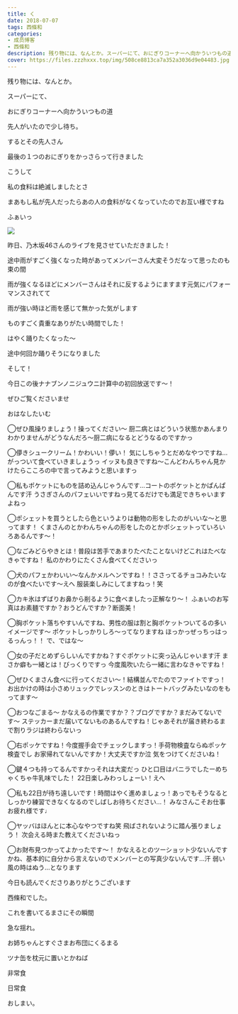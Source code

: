 ```yaml
---
title: く
date: 2018-07-07
tags: 西條和
categories: 
- 成员博客
- 西條和
description: 残り物には、なんとか。スーパーにて、おにぎりコーナーへ向かういつもの道先人がいたので少し待ち。...
cover: https://files.zzzhxxx.top/img/508ce8813ca7a352a3036d9e04483.jpg 
---
```













残り物には、なんとか。
















スーパーにて、










おにぎりコーナーへ向かういつもの道









先人がいたので少し待ち。











するとその先人さん





最後の１つのおにぎりをかっさらって行きました










こうして





私の食料は絶滅しましたとさ











まあもし私が先人だったらあの人の食料がなくなっていたのでお互い様ですね













ふぁいっ



![](https://files.zzzhxxx.top/img/508ce8813ca7a352a3036d9e04483.jpg)









昨日、乃木坂46さんのライブを見させていただきました！








途中雨がすごく強くなった時があってメンバーさん大変そうだなって思ったのも束の間







雨が強くなるほどにメンバーさんはそれに反するようにますます元気にパフォーマンスされてて






雨が強い時ほど雨を感じて無かった気がします











ものすごく貴重なありがたい時間でした！










はやく踊りたくなった〜







途中何回か踊りそうになりました










そして！








今日この後ナナブンノニジュウニ計算中の初回放送です〜！










ぜひご覧くださいませ










おはなしたいむ





◯ぜひ風操りましょう！操ってください〜
厨二病とはどういう状態かあんまりわかりませんがどうなんだろ〜厨二病になるとどうなるのですかっ




◯儚きシュークリーム！かわいい！儚い！
気にしちゃうとだめなやつですね…がっついて食べていきましょうっ
イッヌも良きですね〜こんどわんちゃん見かけたらこころの中で言ってみようと思いますっ







◯私もポケットにものを詰め込んじゃうんです…コートのポケットとかぱんぱんです汗
うさぎさんのパフェいいですねっ見てるだけでも満足できちゃいますよねっ





◯ポシェットを買うとしたら色というよりは動物の形をしたのがいいな〜と思ってます！
くまさんのとかわんちゃんの形をしたのとかポシェットっていろいろあるんです〜！





◯なごみどらやきとは！普段は苦手であまりたべたことないけどこれはたべなきゃですね！
私のかわりにたくさん食べてくださいっ






◯犬のパフェかわいい〜なんかメルヘンですね！！ささってるチョコみたいなのが食べたいです〜えへ
服装楽しみにしてますねっ！笑






◯カキ氷はずばりお鼻から削るように食べましたっ正解なり〜！
ふぁいのお写真はお素麺ですか？おうどんですか？断面美！





◯胸ポケット落ちやすいんですね、男性の服は割と胸ポケットついてるの多いイメージです〜
ポケットしっかりしろ〜ってなりますね
ほっかっぜっちっはっるっんっ！！
で、ではな〜






◯女の子だとめずらしいんですかね？すぐポケットに突っ込んじゃいます汗
まさか癖も一緒とは！びっくりですっ
今度風吹いたら一緒に言わなきゃですね！





◯ぜひくまさん食べに行ってください〜！結構並んでたのでファイトですっ！
お出かけの時は小さめリュックでレッスンのときはトートバッグみたいなのをもってます〜





◯おつなごまる〜
かなえるの作業ですか？？ブログですか？まだみてないです〜
ステッカーまだ届いてないものあるんですね！じゃあそれが届き終わるまで割りラジは終わらないっ





◯右ポッケですね！今度握手会でチェックしますっ！手荷物検査ならぬポッケ検査でし
お家帰れてないんですか！大丈夫ですか泣
気をつけてくださいね！





◯鍵４つも持ってるんですかっそれは大変だっ
ひと口目はバニラでしたーめちゃくちゃ牛乳味でした！
22日楽しみわっしょーい！えへ






◯私も22日が待ち遠しいです！時間はやく進めましょっ！あっでもそうなるとしっかり練習できなくなるのでしばしお待ちください…！
みなさんこそお仕事お疲れ様です♩






◯ヤッバはほんとに本心なやつですね笑
飛ばされないように踏ん張りましょう！
次会える時また教えてくださいねっ




◯お財布見つかってよかったです〜！
かなえるとのツーショット少ないんですかね、基本的に自分から言えないのでメンバーとの写真少ないんです…汗
弱い風の時はぬう…となります












今日も読んでくださりありがとうございます











西條和でした。











これを書いてるまさにその瞬間







急な揺れ。










お姉ちゃんとすぐさまお布団にくるまる







ツナ缶を枕元に置いとかねば






非常食




日常食







おしまい。


